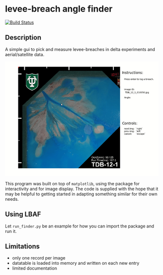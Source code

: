 # levee-breach angle finder

[![Build Status](https://travis-ci.com/amoodie/levee-breach_anglefinder.svg?branch=master)](https://travis-ci.com/amoodie/levee-breach_anglefinder)


## Description
A simple gui to pick and measure levee-breaches in delta experiments and aerial/satellite data.


<img src="https://github.com/amoodie/levee-breach_anglefinder/blob/master/private/output.gif" alt="demo_gif">



This program was built on top of `matplotlib`, using the package for interactivity and for image display.
The code is supplied with the hope that it may be helpful to getting started in adapting something similar for their own needs.

## Using LBAF
Let `run_finder.py` be an example for how you can import the package and run it.


## Limitations
 * only one record per image
 * datatable is loaded into memory and written on each new entry
 * limited documentation
